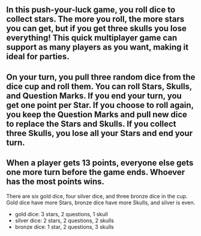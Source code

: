    In this push-your-luck game, you roll dice to collect stars. The more you roll, the more stars you can get, but if you get three skulls you lose everything! This quick multiplayer game can support as many players as you want, making it ideal for parties.
---
   On your turn, you pull three random dice from the dice cup and roll them. You can roll Stars, Skulls, and Question Marks. If you end your turn, you get one point per Star. If you choose to roll again, you keep the Question Marks and pull new dice to replace the Stars and Skulls. If you collect three Skulls, you lose all your Stars and end your turn.
---
   When a player gets 13 points, everyone else gets one more turn before the game ends. Whoever has the most points wins.
---
   There are six gold dice, four silver dice, and three bronze dice in the cup. Gold dice have more Stars, bronze dice have more Skulls, and silver is even.
- gold dice: 3 stars, 2 questions, 1 skull
- silver dice: 2 stars, 2 questions, 2 skulls
- bronze dice: 1 star, 2 questions, 3 skulls

